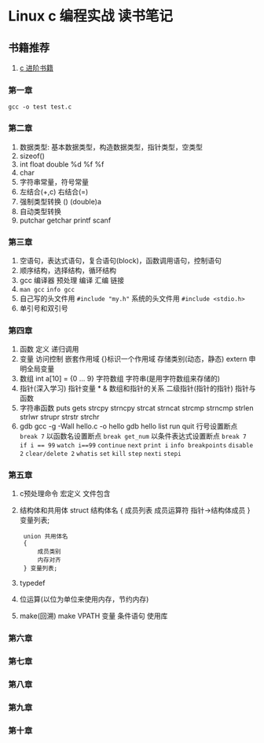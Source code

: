 # Linux c 编程实战 读书笔记

## 书籍推荐
1. [c 进阶书籍](http://www.cnblogs.com/shanzhizi/archive/2012/07/10/2585357.html)

### 第一章

`gcc -o test test.c`

### 第二章

1. 数据类型: 基本数据类型，构造数据类型，指针类型，空类型
2. sizeof()
3. int float double %d %f %f
4. char
5. 字符串常量，符号常量
6. 左结合(+,c) 右结合(=)
7. 强制类型转换 () (double)a
8. 自动类型转换
9. putchar getchar printf scanf

### 第三章

1. 空语句，表达式语句，复合语句(block)，函数调用语句，控制语句
2. 顺序结构，选择结构，循环结构
3. gcc 编译器
        预处理
        编译
        汇编
        链接
4. `man gcc` `info gcc`
5. 自己写的头文件用 `#include "my.h"` 系统的头文件用 `#include <stdio.h>`
6. 单引号和双引号

### 第四章

1. 函数
        定义
        递归调用
2. 变量
        访问控制
        嵌套作用域
        {}标识一个作用域
        存储类别(动态，静态)
        extern 申明全局变量
3. 数组
        int a[10] = {0 ... 9}
        字符数组
        字符串(是用字符数组来存储的)
4. 指针(深入学习)
        指针变量
        *
        &
        数组和指针的关系
        二级指针(指针的指针)
        指针与函数
5. 字符串函数
        puts gets
        strcpy strncpy
        strcat strncat
        strcmp strncmp
        strlen
        strlwr strupr
        strstr strchr
6. gdb
        gcc -g -Wall hello.c -o hello
        gdb hello
        list
        run
        quit
        行号设置断点 `break 7`
        以函数名设置断点 `break get_num`
        以条件表达式设置断点 `break 7 if i == 99`
        `watch i==99`
        `continue`
        `next`
        `print i`
        `info breakpoints`
        `disable 2`
        `clear/delete 2`
        `whatis`
        `set`
        `kill`
        `step`
        `nexti`
        `stepi`

### 第五章

1. c预处理命令
        宏定义
        文件包含
2. 结构体和共用体
        struct 结构体名
        {
            成员列表
            成员运算符
            指针->结构体成员
        } 变量列表;

        union 共用体名
        {
            成员类别
            内存对齐
        } 变量列表;
3. typedef
4. 位运算(以位为单位来使用内存，节约内存)
5. make(回溯)
        make VPATH
        变量
        条件语句
        使用库

### 第六章

### 第七章

### 第八章

### 第九章

### 第十章
